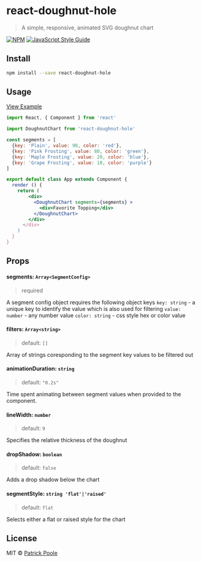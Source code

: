 # react-doughnut-hole

> A simple, responsive, animated SVG doughnut chart

[![NPM](https://img.shields.io/npm/v/react-doughnut-hole.svg)](https://www.npmjs.com/package/react-doughnut-hole) [![JavaScript Style Guide](https://img.shields.io/badge/code_style-standard-brightgreen.svg)](https://standardjs.com)

## Install

```bash
npm install --save react-doughnut-hole
```

## Usage

[View Example](https://gluemonkey.github.io/react-doughnut-hole)

```jsx
import React, { Component } from 'react'

import DoughnutChart from 'react-doughnut-hole'

const segments = [
  {key: 'Plain', value: 90, color: 'red'},
  {key: 'Pink Frosting', value: 80, color: 'green'},
  {key: 'Maple Frosting', value: 20, color: 'blue'},
  {key: 'Grape Frosting', value: 10, color: 'purple'}
]

export default class App extends Component {
  render () {
    return (
        <div>
          <DoughnutChart segments={segments} >
            <div>Favorite Topping</div>
          </DoughnutChart>
        </div>
      </div>
    )
  }
}

```

## Props

#### segments: `Array<SegmentConfig>`

> required

A segment config object requires the following object keys
`key: string` - a unique key to identify the value which is also used for filtering
`value: number` - any number value
`color: string` - css style hex or color value

#### filters: `Array<string>`

> default: `[]`

Array of strings coresponding to the segment key values to be filtered out

#### animationDuration: `string`

> default: `"0.2s"`

Time spent animating between segment values when provided to the component.


#### lineWidth: `number`

> default: `9`

Specifies the relative thickness of the doughnut

#### dropShadow: `boolean`

> default: `false`

Adds a drop shadow below the chart

#### segmentStyle: `string 'flat'|'raised'`

> default: `flat`

Selects either a flat or raised style for the chart

## License

MIT © [Patrick Poole](https://github.com/gluemonkey)
